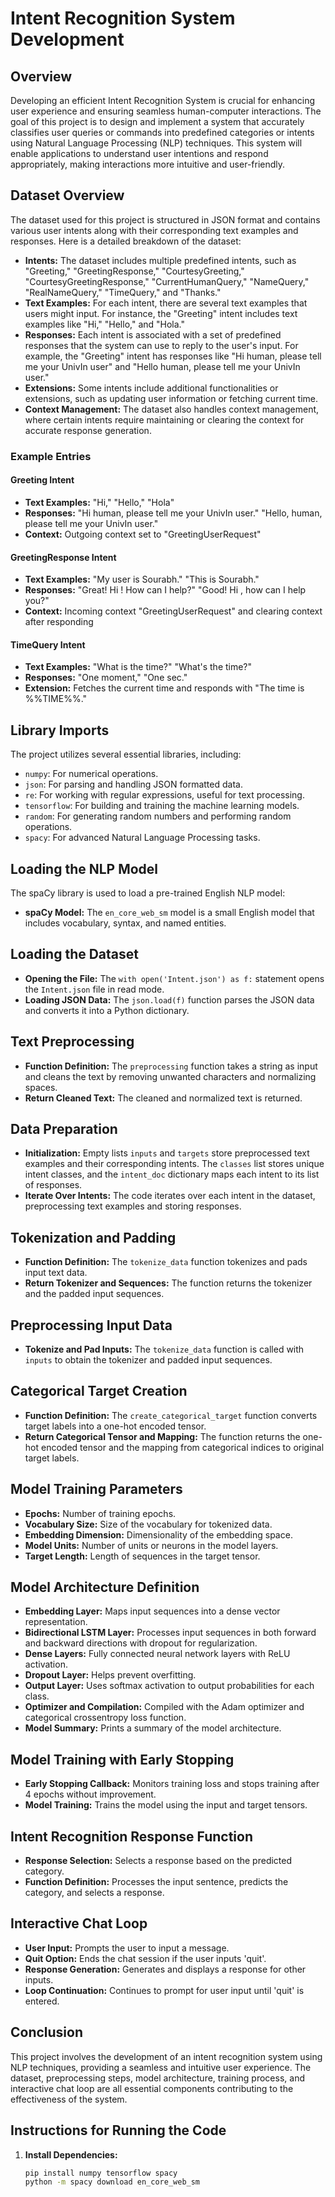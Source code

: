
# Intent Recognition System Development

## Overview
Developing an efficient Intent Recognition System is crucial for enhancing user experience and ensuring seamless human-computer interactions. The goal of this project is to design and implement a system that accurately classifies user queries or commands into predefined categories or intents using Natural Language Processing (NLP) techniques. This system will enable applications to understand user intentions and respond appropriately, making interactions more intuitive and user-friendly.

## Dataset Overview
The dataset used for this project is structured in JSON format and contains various user intents along with their corresponding text examples and responses. Here is a detailed breakdown of the dataset:

- **Intents:** The dataset includes multiple predefined intents, such as "Greeting," "GreetingResponse," "CourtesyGreeting," "CourtesyGreetingResponse," "CurrentHumanQuery," "NameQuery," "RealNameQuery," "TimeQuery," and "Thanks."
- **Text Examples:** For each intent, there are several text examples that users might input. For instance, the "Greeting" intent includes text examples like "Hi," "Hello," and "Hola."
- **Responses:** Each intent is associated with a set of predefined responses that the system can use to reply to the user's input. For example, the "Greeting" intent has responses like "Hi human, please tell me your UnivIn user" and "Hello human, please tell me your UnivIn user."
- **Extensions:** Some intents include additional functionalities or extensions, such as updating user information or fetching current time.
- **Context Management:** The dataset also handles context management, where certain intents require maintaining or clearing the context for accurate response generation.

### Example Entries

#### Greeting Intent
- **Text Examples:** "Hi," "Hello," "Hola"
- **Responses:** "Hi human, please tell me your UnivIn user." "Hello, human, please tell me your UnivIn user."
- **Context:** Outgoing context set to "GreetingUserRequest"

#### GreetingResponse Intent
- **Text Examples:** "My user is Sourabh." "This is Sourabh."
- **Responses:** "Great! Hi <HUMAN>! How can I help?" "Good! Hi <HUMAN>, how can I help you?"
- **Context:** Incoming context "GreetingUserRequest" and clearing context after responding

#### TimeQuery Intent
- **Text Examples:** "What is the time?" "What's the time?"
- **Responses:** "One moment," "One sec."
- **Extension:** Fetches the current time and responds with "The time is %%TIME%%."

## Library Imports
The project utilizes several essential libraries, including:

- `numpy`: For numerical operations.
- `json`: For parsing and handling JSON formatted data.
- `re`: For working with regular expressions, useful for text processing.
- `tensorflow`: For building and training the machine learning models.
- `random`: For generating random numbers and performing random operations.
- `spacy`: For advanced Natural Language Processing tasks.

## Loading the NLP Model
The spaCy library is used to load a pre-trained English NLP model:
- **spaCy Model:** The `en_core_web_sm` model is a small English model that includes vocabulary, syntax, and named entities.

## Loading the Dataset
- **Opening the File:** The `with open('Intent.json') as f:` statement opens the `Intent.json` file in read mode.
- **Loading JSON Data:** The `json.load(f)` function parses the JSON data and converts it into a Python dictionary.

## Text Preprocessing
- **Function Definition:** The `preprocessing` function takes a string as input and cleans the text by removing unwanted characters and normalizing spaces.
- **Return Cleaned Text:** The cleaned and normalized text is returned.

## Data Preparation
- **Initialization:** Empty lists `inputs` and `targets` store preprocessed text examples and their corresponding intents. The `classes` list stores unique intent classes, and the `intent_doc` dictionary maps each intent to its list of responses.
- **Iterate Over Intents:** The code iterates over each intent in the dataset, preprocessing text examples and storing responses.

## Tokenization and Padding
- **Function Definition:** The `tokenize_data` function tokenizes and pads input text data.
- **Return Tokenizer and Sequences:** The function returns the tokenizer and the padded input sequences.

## Preprocessing Input Data
- **Tokenize and Pad Inputs:** The `tokenize_data` function is called with `inputs` to obtain the tokenizer and padded input sequences.

## Categorical Target Creation
- **Function Definition:** The `create_categorical_target` function converts target labels into a one-hot encoded tensor.
- **Return Categorical Tensor and Mapping:** The function returns the one-hot encoded tensor and the mapping from categorical indices to original target labels.

## Model Training Parameters
- **Epochs:** Number of training epochs.
- **Vocabulary Size:** Size of the vocabulary for tokenized data.
- **Embedding Dimension:** Dimensionality of the embedding space.
- **Model Units:** Number of units or neurons in the model layers.
- **Target Length:** Length of sequences in the target tensor.

## Model Architecture Definition
- **Embedding Layer:** Maps input sequences into a dense vector representation.
- **Bidirectional LSTM Layer:** Processes input sequences in both forward and backward directions with dropout for regularization.
- **Dense Layers:** Fully connected neural network layers with ReLU activation.
- **Dropout Layer:** Helps prevent overfitting.
- **Output Layer:** Uses softmax activation to output probabilities for each class.
- **Optimizer and Compilation:** Compiled with the Adam optimizer and categorical crossentropy loss function.
- **Model Summary:** Prints a summary of the model architecture.

## Model Training with Early Stopping
- **Early Stopping Callback:** Monitors training loss and stops training after 4 epochs without improvement.
- **Model Training:** Trains the model using the input and target tensors.

## Intent Recognition Response Function
- **Response Selection:** Selects a response based on the predicted category.
- **Function Definition:** Processes the input sentence, predicts the category, and selects a response.

## Interactive Chat Loop
- **User Input:** Prompts the user to input a message.
- **Quit Option:** Ends the chat session if the user inputs 'quit'.
- **Response Generation:** Generates and displays a response for other inputs.
- **Loop Continuation:** Continues to prompt for user input until 'quit' is entered.

## Conclusion
This project involves the development of an intent recognition system using NLP techniques, providing a seamless and intuitive user experience. The dataset, preprocessing steps, model architecture, training process, and interactive chat loop are all essential components contributing to the effectiveness of the system.

## Instructions for Running the Code
1. **Install Dependencies:**
   ```bash
   pip install numpy tensorflow spacy
   python -m spacy download en_core_web_sm 